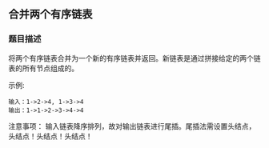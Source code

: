 ## 合并两个有序链表
### 题目描述

将两个有序链表合并为一个新的有序链表并返回。新链表是通过拼接给定的两个链表的所有节点组成的。

示例:
```
输入：1->2->4, 1->3->4
输出：1->1->2->3->4->4
```
注意事项：
输入链表降序排列，故对输出链表进行尾插。尾插法需设置头结点，头结点！头结点！头结点！
